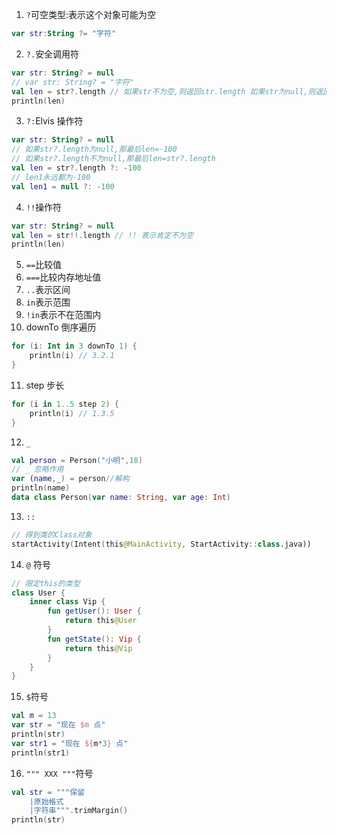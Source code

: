 1. `?`可空类型:表示这个对象可能为空
```kotlin
var str:String ?= "字符"
```
2. `?.`安全调用符
```kotlin
var str: String? = null
// var str: String? = "字符"
val len = str?.length // 如果str不为空,则返回str.length 如果str为null,则返回null
println(len)
```
3. `?:`Elvis 操作符
```kotlin
var str: String? = null
// 如果str?.length为null,那最后len=-100
// 如果str?.length不为null,那最后len=str?.length
val len = str?.length ?: -100 
// len1永远都为-100
val len1 = null ?: -100
```
4. `!!`操作符
```kotlin
var str: String? = null
val len = str!!.length // !! 表示肯定不为空
println(len)
```
5. `==`比较值
6. `===`比较内存地址值
7. `..`表示区间
8. `in`表示范围
9. `!in`表示不在范围内
10. downTo 倒序遍历
```kotlin
for (i: Int in 3 downTo 1) {
    println(i) // 3.2.1
}
```
11. step 步长
```kotlin
for (i in 1..5 step 2) {
    println(i) // 1.3.5
}
```
12. `_`
```kotlin
val person = Person("小明",18)
// _ 忽略作用
var (name,_) = person//解构
println(name)
data class Person(var name: String, var age: Int)
```
13. `::`
```kotlin
// 得到类的Class对象
startActivity(Intent(this@MainActivity, StartActivity::class.java))
```
14. `@` 符号
```kotlin
// 限定this的类型
class User {
    inner class Vip {
        fun getUser(): User {
            return this@User
        }
        fun getState(): Vip {
            return this@Vip
        }
    }
}
```
15. `$`符号

```kotlin
val m = 13
var str = "现在 $m 点"
println(str)
var str1 = "现在 ${m*3} 点"
println(str1)
```
16. `""" XXX """`符号

```kotlin
val str = """保留
    |原始格式
    |字符串""".trimMargin()
println(str)
```